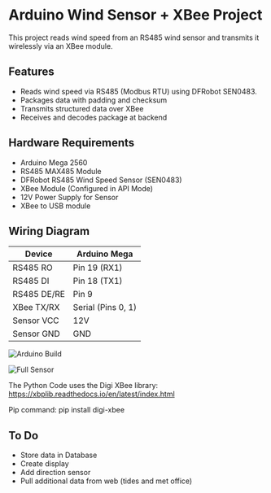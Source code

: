# Arduino Wind Sensor + XBee Project

This project reads wind speed from an RS485 wind sensor and transmits it wirelessly via an XBee module.

## Features
- Reads wind speed via RS485 (Modbus RTU) using DFRobot SEN0483.
- Packages data with padding and checksum
- Transmits structured data over XBee
- Receives and decodes package at backend

## Hardware Requirements
- Arduino Mega 2560
- RS485 MAX485 Module
- DFRobot RS485 Wind Speed Sensor (SEN0483)
- XBee Module (Configured in API Mode)
- 12V Power Supply for Sensor
- XBee to USB module

## Wiring Diagram
| **Device**   | **Arduino Mega** |
|-------------|----------------|
| RS485 RO    | Pin 19 (RX1) |
| RS485 DI    | Pin 18 (TX1) |
| RS485 DE/RE | Pin 9 |
| XBee TX/RX  | Serial (Pins 0, 1) |
| Sensor VCC  | 12V |
| Sensor GND  | GND |

![Arduino Build](Images/arduinoMegaSender.png)

![Full Sensor](Images/windSensor.png)

The Python Code uses the Digi XBee library: https://xbplib.readthedocs.io/en/latest/index.html

Pip command: pip install digi-xbee

## To Do
- Store data in Database
- Create display 
- Add direction sensor
- Pull additional data from web (tides and met office)